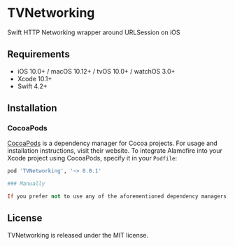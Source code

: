 # TVNetworking
Swift HTTP Networking wrapper around URLSession on iOS

## Requirements

- iOS 10.0+ / macOS 10.12+ / tvOS 10.0+ / watchOS 3.0+
- Xcode 10.1+
- Swift 4.2+

## Installation

### CocoaPods

[CocoaPods](https://cocoapods.org) is a dependency manager for Cocoa projects. For usage and installation instructions, visit their website. To integrate Alamofire into your Xcode project using CocoaPods, specify it in your `Podfile`:

```ruby
pod 'TVNetworking', '~> 0.0.1'

### Manually

If you prefer not to use any of the aforementioned dependency managers, you can integrate TVNetworking into your project manually.
```

## License

TVNetworking is released under the MIT license.
